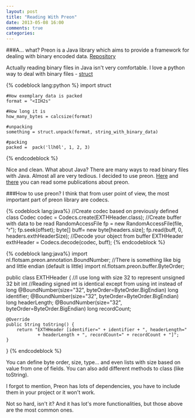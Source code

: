```yaml
---
layout: post
title: "Reading With Preon"
date: 2013-05-08 16:00
comments: true
categories: 
---
```


###A... what?
Preon is a Java library which aims to provide a framework for dealing with binary encoded data. [Repository](https://github.com/preon/preon)

Actually reading binary files in Java isn't very comfortable. I love a python way to deal with binary files - [struct](http://docs.python.org/2/library/struct.html)

{% codeblock lang:python %}
	import struct


	#How exemplary data is packed
	format = "<IIH2s"

	#How long it is
	how_many_bytes = calcsize(format)

	#unpacking
	something = struct.unpack(format, string_with_binary_data)

	#packing
	packed =  pack('llh0l', 1, 2, 3)

{% endcodeblock %}

Nice and clean. What about Java? There are many ways to read binary files with Java. Almost all are very tedious. I decided to use preon. [Here](http://www.scribd.com/doc/8128172/Preon-Introduction) and [there](http://www.scribd.com/doc/7988375/Preon-Under-the-Hood) you can read some publications about preon.

###How to use preon?
I think that from user point of view, the most important part of preon library are codecs.


{% codeblock lang:java%}
//Create codec based on previously defined class
	Codec<EXTHHeader> codec = Codecs.create(EXTHHeader.class);
//Create buffer with data to be read
	RandomAccessFile fp = new RandomAccessFile(file, "r");
	fp.seek(offset);
	byte[] buff= new  byte[headers.size];
	fp.read(buff, 0, headers.exthHeaderSize);
//Decode your object from buffer
	EXTHHeader exthHeader = Codecs.decode(codec, buff);
{% endcodeblock %}


{% codeblock lang:java%}
import nl.flotsam.preon.annotation.BoundNumber;
//There is something like big and little endian (default is little)
import nl.flotsam.preon.buffer.ByteOrder;


public class EXTHHeader {
	//I use long with size 32 to represent unsigned 32 bit int
	//Reading signed int is identical except from using int instead of long
    @BoundNumber(size="32", byteOrder=ByteOrder.BigEndian)
    long identifier;
    @BoundNumber(size="32", byteOrder=ByteOrder.BigEndian)
    long headerLength;
    @BoundNumber(size="32", byteOrder=ByteOrder.BigEndian)
    long recordCount;
    
	@Override
	public String toString() {
		return "EXTHHeader [identifier=" + identifier + ", headerLength="
				+ headerLength + ", recordCount=" + recordCount + "]";
	}
  
}
{% endcodeblock %}

You can define byte order, size, type... and even lists with size based on value from one of fields. You can also add different methods to class (like toString).

I forgot to mention, Preon has lots of dependencies, you have to include them in your project or it won't work.

Not so hard, isn't it? And it has lot's more functionalities, but those above are the most common ones.

